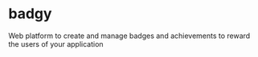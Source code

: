 # badgy
Web platform to create and manage badges and achievements to reward the users of your application
